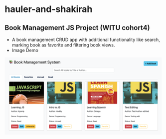 # hauler-and-shakirah
## Book Management JS Project (WITU cohort4)

- A book management CRUD app with additional functionality like search, marking book as favorite and filtering book views.
- Image Demo

![Image](/app.png)

